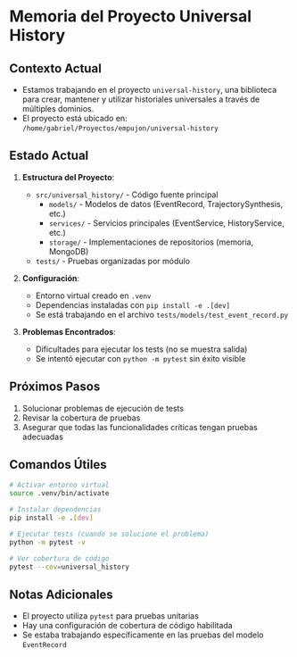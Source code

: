 # Memoria del Proyecto Universal History

## Contexto Actual
- Estamos trabajando en el proyecto `universal-history`, una biblioteca para crear, mantener y utilizar historiales universales a través de múltiples dominios.
- El proyecto está ubicado en: `/home/gabriel/Proyectos/empujon/universal-history`

## Estado Actual
1. **Estructura del Proyecto**:
   - `src/universal_history/` - Código fuente principal
     - `models/` - Modelos de datos (EventRecord, TrajectorySynthesis, etc.)
     - `services/` - Servicios principales (EventService, HistoryService, etc.)
     - `storage/` - Implementaciones de repositorios (memoria, MongoDB)
   - `tests/` - Pruebas organizadas por módulo

2. **Configuración**:
   - Entorno virtual creado en `.venv`
   - Dependencias instaladas con `pip install -e .[dev]`
   - Se está trabajando en el archivo `tests/models/test_event_record.py`

3. **Problemas Encontrados**:
   - Dificultades para ejecutar los tests (no se muestra salida)
   - Se intentó ejecutar con `python -m pytest` sin éxito visible

## Próximos Pasos
1. Solucionar problemas de ejecución de tests
2. Revisar la cobertura de pruebas
3. Asegurar que todas las funcionalidades críticas tengan pruebas adecuadas

## Comandos Útiles
```bash
# Activar entorno virtual
source .venv/bin/activate

# Instalar dependencias
pip install -e .[dev]

# Ejecutar tests (cuando se solucione el problema)
python -m pytest -v

# Ver cobertura de código
pytest --cov=universal_history
```

## Notas Adicionales
- El proyecto utiliza `pytest` para pruebas unitarias
- Hay una configuración de cobertura de código habilitada
- Se estaba trabajando específicamente en las pruebas del modelo `EventRecord`
